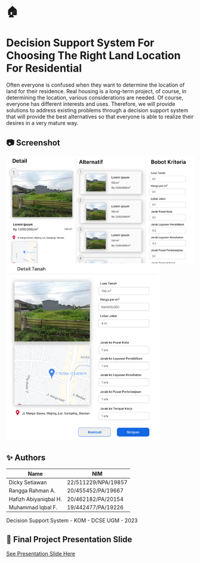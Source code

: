 # 🏠
# Decision Support System For Choosing The Right Land Location For Residential

Often everyone is confused when they want to determine the location of land for their residence. Real housing is a long-term project, of course, in determining the location, various considerations are needed. Of course, everyone has different interests and uses. Therefore, we will provide solutions to address existing problems through a decision support system that will provide the best alternatives so that everyone is able to realize their desires in a very mature way.

## 📷 Screenshot
![Input Alternative & Weight](/mockup/Input.PNG)
![Output/Result DSS](/mockup/Output.PNG)

## ✨ Authors

|         Name         |         NIM        | 
| -------------------- | ------------------ |
| Dicky Setiawan       | 22/511229/NPA/19857| 
| Rangga Rahman A.     | 20/455452/PA/19667 | 
| Hafizh Abiyaniqbal H.| 20/462182/PA/20154 | 
| Muhammad Iqbal F.    | 19/442477/PA/19226 | 

Decision Support System - KOM - DCSE UGM - 2023

## 📙 Final Project Presentation Slide

[See Presentation Slide Here](https://drive.google.com/file/d/1WuNVSCxNjvj4QPmM-moMATZH_zzBa4Ie/view?usp=sharing)

